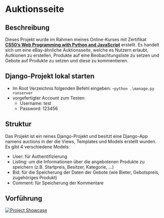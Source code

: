 # Auktionsseite

## Beschreibung

Dieses Projekt wurde im Rahmen meines Online-Kurses mit Zertifikat **[CS50’s Web Programming with Python and JavaScript](https://www.edx.org/course/cs50s-web-programming-with-python-and-javascript)** erstellt.
Es handelt sich um eine eBay-ähnliche Auktionsseite, welche es Nutzern erlaubt, Autkionen zu erstellen, Produkte auf eine Beobachtungsliste zu setzen und Gebote auf Produkte zu setzen und diese zu kommentieren.

## Django-Projekt lokal starten
- Im Root Verzeichnis folgenden Befehl eingeben:
  -`python .\manage.py runserver`
- vorgefertigter Account zum Testen:
  - Username: test
  - Password: 123456

## Struktur
Das Projekt ist ein reines Django-Projekt und besitzt eine Django-App namens auctions in der die Views, Templates und Models erstellt wurden. 
Es gibt 4 verschiedene Models:
- User: für Authentifizierung
- Listing: um die Informationen über die angebotenen Produkte zu speichern (z.B. Startpreis, Besitzer, Kategorie, ...)
- Bid: für die Speicherung der Daten der Gebote (wie Bieter, Gebotspreis, zugehöriges Produkt)
- Comment: für Speicherung der Kommentare

## Vorführung
[![Project Showcase](https://i.ibb.co/vvvT7B1/commerce.png)](https://youtu.be/Od2tL7d0JGs)
